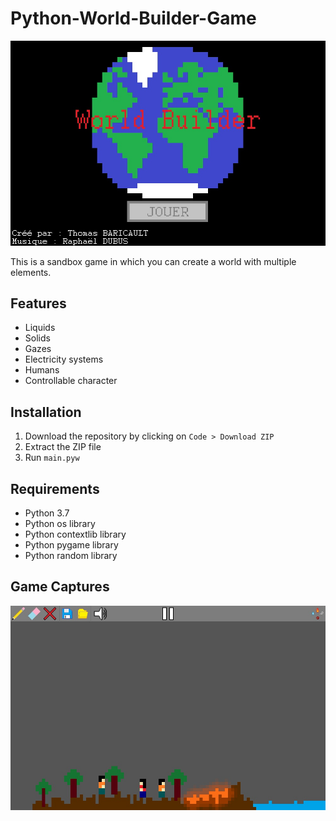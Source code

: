 # Python-World-Builder-Game
![Preview image](./preview/preview.jpg)

This is a sandbox game in which you can create a world with multiple elements.
## Features
- Liquids
- Solids
- Gazes
- Electricity systems
- Humans
- Controllable character
## Installation
1. Download the repository by clicking on `Code > Download ZIP`
2. Extract the ZIP file
3. Run `main.pyw`
## Requirements
- Python 3.7
- Python os library
- Python contextlib library
- Python pygame library
- Python random library
## Game Captures
![Game capture 1](./preview/images/1.jpg)